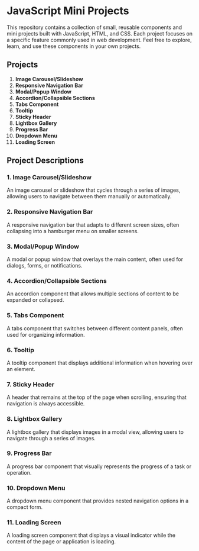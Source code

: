 # JavaScript Mini Projects

This repository contains a collection of small, reusable components and mini projects built with JavaScript, HTML, and CSS. Each project focuses on a specific feature commonly used in web development. Feel free to explore, learn, and use these components in your own projects.

## Projects

1. **Image Carousel/Slideshow**
2. **Responsive Navigation Bar**
3. **Modal/Popup Window**
4. **Accordion/Collapsible Sections**
5. **Tabs Component**
6. **Tooltip**
7. **Sticky Header**
8. **Lightbox Gallery**
9. **Progress Bar**
10. **Dropdown Menu**
11. **Loading Screen**

## Project Descriptions

### 1. Image Carousel/Slideshow
An image carousel or slideshow that cycles through a series of images, allowing users to navigate between them manually or automatically.

### 2. Responsive Navigation Bar
A responsive navigation bar that adapts to different screen sizes, often collapsing into a hamburger menu on smaller screens.

### 3. Modal/Popup Window
A modal or popup window that overlays the main content, often used for dialogs, forms, or notifications.

### 4. Accordion/Collapsible Sections
An accordion component that allows multiple sections of content to be expanded or collapsed.

### 5. Tabs Component
A tabs component that switches between different content panels, often used for organizing information.

### 6. Tooltip
A tooltip component that displays additional information when hovering over an element.

### 7. Sticky Header
A header that remains at the top of the page when scrolling, ensuring that navigation is always accessible.

### 8. Lightbox Gallery
A lightbox gallery that displays images in a modal view, allowing users to navigate through a series of images.

### 9. Progress Bar
A progress bar component that visually represents the progress of a task or operation.

### 10. Dropdown Menu
A dropdown menu component that provides nested navigation options in a compact form.

### 11. Loading Screen
A loading screen component that displays a visual indicator while the content of the page or application is loading.

